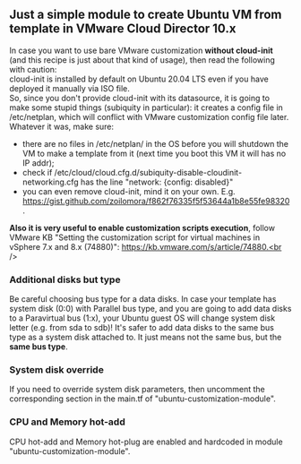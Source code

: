 ## Just a simple module to create Ubuntu VM from template in VMware Cloud Director 10.x
In case you want to use bare VMware customization **without cloud-init** (and this recipe is just about that kind of usage), then read the following with caution:<br />
cloud-init is installed by default on Ubuntu 20.04 LTS even if you have deployed it manually via ISO file.<br />
So, since you don't provide cloud-init with its datasource, it is going to make some stupid things (subiquity in particular): it creates a config file in /etc/netplan, which will conflict with VMware customization config file later.<br />
Whatever it was, make sure:
* there are no files in /etc/netplan/ in the OS before you will shutdown the VM to make a template from it (next time you boot this VM it will has no IP addr);
* check if /etc/cloud/cloud.cfg.d/subiquity-disable-cloudinit-networking.cfg has the line "network: {config: disabled}"
* you can even remove cloud-init, mind it on your own. E.g. https://gist.github.com/zoilomora/f862f76335f5f53644a1b8e55fe98320.

**Also it is very useful to enable customization scripts execution**, follow VMware KB "Setting the customization script for virtual machines in vSphere 7.x and 8.x (74880)": https://kb.vmware.com/s/article/74880.<br />

### Additional disks but type
Be careful choosing bus type for a data disks. In case your template has system disk (0:0) with Parallel bus type, and you are going to add data disks to a Paravirtual bus (1:x), your Ubuntu guest OS will change system disk letter (e.g. from sda to sdb)! It's safer to add data disks to the same bus type as a system disk attached to. It just means not the same bus, but the **same bus type**.

### System disk override
If you need to override system disk parameters, then uncomment the corresponding section in the main.tf of "ubuntu-customization-module".

### CPU and Memory hot-add
CPU hot-add and Memory hot-plug are enabled and hardcoded in module "ubuntu-customization-module".
